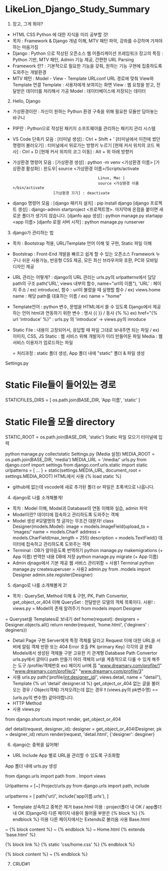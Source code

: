 # LikeLion_Django_Study_Summary

1. 장고, 그게 뭐야?
 - HTML CSS Python 에 대한 지식을 미리 공부할 것!
 - 목차 : Framework & Django 개념 이해, MTV 패턴 파악, 강좌를 수강하며 가져야 하는 마음가짐
 - Django : Python 으로 작상된 오픈소스 웹 어플리케이션 프레임워크
   장고의 특징 : Python 기반, MTV 패턴, Admin 기능 제공, 간편한 URL Parsing
 - Framework 란? : 기본적으로 필요한 기능을 갖춰, 원하는 기능 구현에 집중하도록 도와주는 개발환경
 - MTV 패턴 : Model - View - Template
              URLconf URL 경로에 맞춰 View와 Template 연결
              Template : 사용자에게 보여지는 화면
              View : 웹 요청을 받고, 전달받은 데이터를 처리해서 가공
              Model : 데이터베이스에 저장되는 데이터
              

2. Hello, Django
 - 가상환경이란 : 자신이 원하는 Python 환경 구축을 위해 필요한 모듈만 담아놓는 바구니
 - PIP란 : Python으로 작성된 패키지 소프트웨어를 관리하는 패키지 관리 시스템
 - VS Code 단축키 모음 : [터미널 생성] : Ctrl + Shift + '
                         [터미널에서 이전에 썼던 명령어 불러오기] : 터미널에서 위로가는 방향키 누르기
                         [현재 커서 위치의 코드 복사] : Ctrl + D
                         [현재 커서 위치의 코그 이동] : Alt + 위 아래 방향키
 - 가상환경 명령어 모음 : [가상환경 생성] : python -m venv <가상환경 이름>
                         [가상환경 활성화] : 윈도우|
                                             source <가상환경 이름>/Scripts/activate
                                             
                                             Linux, Mac |
                                             source <가상환경 이름>/bin/activate
                         [가상환경 끄기] : deactivate
                         
 - django 명령어 모음 : [django 패키지 설치] : pip install django
                        [django 프로젝트 생성] : django-admin startproject <프로젝트명>.
                                                마지막에 온점을 붙이면 새로운 폴더가 생기지 않습니다.
                        [djanfo app 생성] : python manage.py startapp <app 이름>
                        [djanfo 로컬 서버 시작] : python manage.py runserver
                        
                                 
3. django가 관리하는 법
 - 목차 : Bootstrap 적용, URL/Template 언어 이해 및 구현, Static 파일 이해
 - Bootstrap : Front-End 개발을 빠르고 쉽게 할 수 있는 오픈소스 Framework
               누구나 쉬운 사용가능, 반응형 CSS 제공, 모든 최신 브라우저와 호환, 
               PC와 모바일 디자인 제공
 - URL 관리는 어떻게? : django의 URL 관리는 urls.py의 urlpatterns에서 담당
                        path의 구조 path('URL', views 내부의 함수, name="url의 이름"),
                        'URL' : 페이지 주소 / ex) introduce/,
                        함수 : url이 불렸을 때 실행할 함수 / ex) views.home
                        name : 해당 path를 대표하는 이름 / ex) name = "home"

 - Template언어 : python 변수, 문법을 HTML에서 쓸 수 있도록 Django에서 제공하는 언어
                  html과 연동하기 위한 변수 : 명사 {{ }} / 동사 {% %}
                  ex) href="{% url 'introduce' %}" : urls.py 의 'introduce' → views.py의 inroduce
 - Static File : 내용이 고정되어서, 응답할 때 파일 그대로 보내주면 되는 파일 / 
                 ex) 이미지, CSS, JS
                 Static : 웹 서비스 위해 개발자가 미리 만들어둔 파일
                 Media : 웹 서비스 이용자가 업로드하는 파일

    = 처리과정 : static 폴더 생성, App 폴더 내에 "static" 폴더 & 파일 생성

Settings.py 
# Static File들이 들어있는 경로
STATICFILES_DIRS = [
    os.path.join(BASE_DIR, 'App 이름', 'static'
]
# Static File을 모을 directory
STATIC_ROOT = os.path.join(BASE_DIR, 'static')
Static 파일 모으기
터미널에 입력

  python manage.py collectstatic
  Settings.py (Media 설정)
  MEDIA_ROOT = os.path.join(BASE_DIR, 'media')
  MEDIA_URL = '/media/'
  urls.py
  from django.conf import settings
  from django.conf.urls.static import static
urlpatterns = [
   ...
} + static(settings.MEDIA_URL, document_root = settings.MEDIA_ROOT)
HTML에서 사용
{% load static %}

 * github에 없는데 vscode에 새로 추가된 폴더 or 파일은 초록색으로 나옵니다.

 
4. django로 나를 소개해볼게!
 - 목차 : Model 이해, Model과 Database의 연동 이해와 실습, admin 파악
 - Model이란? 데이터에 접속하고 관리하도록 도와주는 객체
 - Model 생성 #모델명의 첫 글자는 무조건 대문자!
              class Designer(models.Model):
               image = models.ImageField(upload_to = 'images/'
               name = models.CharF
                 address = models.CharField(max_length = 255)
                description = models.TextField()
               데이터에 접속하고 관리하도록 도와주는 객체
 - Terminal : DB가 알아듣도록 번역하기
              python manage.py makemigrations (+ App 이름)
              번역한 내용 DB에 저장
              python manage.py migrate (+ App 이름)
 - Admin
 djnago에서 기본 제공
 웹 서비스 관리위함
 = 사용1
  Terminal 
  python manage.py createsuperuser
 = 사용2
  admin.py
  from .models import Designer
  admin.site.register(Designer)
               
               
               
5. django로 나를 소개해볼게 2!
 - 목차 : QuerySet, Method 이해 & 구현, PK, Path Convertor, get_object_or_404 이해
 QuerySet : 전달받은 모델의 객체 목록이다.
           사용! : views.py
 = Model의 존재 알려주기
from models import Designer

 = Queryset을 Templates로 보내기
 def home(request):
 designers = Designer.objects.all()
 return render(request, 'home.html', {'deginers' : deginers})
 - Detail Page 구현
Server에게 특정 객체를 달라고 Request 
이에 대한 URL을 서버에 알림
객체 반환 또는 404 Error 호출
PK (primary Key)
각각의 글 분류
Models에서 생성된 객체들 구분
고유한 키
관계형 Database
Path Convertor
urls.py에서 글마다 path 만들기
여러 객체의 url을 계층적으로 다룰 수 있게 해주는 도구
/profile/객체번호
ex) 페이지 url에 뜸
"www.dreamary.com/profile/1"
"www.dreamary.com/profile/2"
"www.dreamary.com/profile/3"
 - 사용
urls.py
path('profile/<int:designer_id>/', views.detail, name = "detail"),
Template
{% url 'detail' designer.id %}
get_object_or_404
없는 글을 불러오는 경우 / Object(객체) 가져오려는데 없는 경우
❗️ (views.py의 pk변수명) == (urls.py의 변수명) 같아야합니다.
 - HTTP Method
 - 사용
views.py

from django.shortcuts import render, get_object_or_404  

def detail(request, designer_id):
   designer = get_object_or_404(Designer, pk = designer_id)
   return render(request, 'detail.html', {'designer': desginer}


6. django는 중복을 싫어해!

 - URL Include 
App 별로 URL을 관리할 수 있도록 구조화함

App 폴더 내에 urls.py 생성

from django.urls import path
from . Import views

Urlpatterns = [~]
Project/urls.py
from django.urls import path, include

urlpatterns = [
   path('url/', include('app이름.urls'),
]

 - Template 상속하고 중복은 제거
base.html 이용 : project폴더 내 OK / app폴더 내 OK (Django덕)
다른 페이지 내용이 들어올 부분은 {% block %} {% endblock %} 이용
다른 페이지에서는 Extends로 불러옴
사용
Base.html
<!doctype html>
<head>
  <link href={% block link %}
         ~
  {% endblock %}
</head>
<body>
   ~
   {% block content %}
    ~
   {% endblock %}
    ~
</body>
Home.html
{% extends 'base.html' %}

{% block link %}
{% static 'css/home.css' %}
{% endblock %}

{% block content %}
~
{% endblock %}

7. CRUD#1
